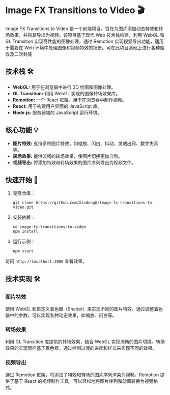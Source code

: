 # Image FX Transitions to Video 🎬

Image FX Transitions to Video 是一个前端项目，旨在为图片添加动态特效和转场效果，并将其导出为视频。该项目基于现代 Web 技术栈构建，利用 WebGL 和 GL Transition 实现高性能的图像处理，通过 Remotion 实现视频导出功能，适用于需要在 Web 环境中处理图像和视频特效的场景。可在此项目基础上进行各种魔改及二次封装

## 技术栈 🛠️

-   **WebGL:** 用于在浏览器中进行 3D 绘图和图像处理。
-   **GL Transition:** 利用 WebGL 实现的图像转场效果库。
-   **Remotion:** 一个 React 框架，用于在浏览器中制作视频。
-   **React:** 用于构建用户界面的 JavaScript 库。
-   **Node.js:** 服务器端的 JavaScript 运行环境。

## 核心功能 💡

-   **图片特效:** 支持多种图片特效，如缩放、闪白、抖动、灵魂出窍、数字失真等。
-   **转场效果:** 提供流畅的转场效果，使图片切换更加自然。
-   **视频导出:** 将添加特效和转场效果的图片序列导出为视频文件。

## 快速开始 🚀

1.  克隆仓库：

    ```bashCopy code
    git clone https://github.com/XindongG/image-fx-transitions-to-video.git
    ```

1.  安装依赖：

    ```bashCopy code
    cd image-fx-transitions-to-video
    npm install
    ```

1.  运行示例：

    ```bashCopy code
    npm start
    ```
 访问 `http://localhost:3000` 查看效果。


## 技术实现 🛠️

### 图片特效

使用 WebGL 和自定义着色器（Shader）来实现不同的图片特效。通过调整着色器中的参数，可以实现各种动态效果，如缩放、闪白等。

### 转场效果

利用 GL Transition 库提供的转场效果，结合 WebGL 实现流畅的图片切换。转场效果的实现同样基于着色器，通过控制过渡的进度和样式来实现不同的效果。

### 视频导出

通过 Remotion 框架，将添加了特效和转场的图片序列渲染为视频。Remotion 提供了基于 React 的视频制作工具，可以轻松地将图片序列和动画转换为视频格式。

